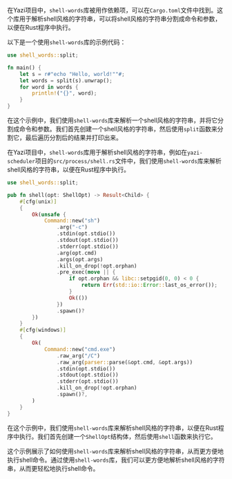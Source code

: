在Yazi项目中，`shell-words`库被用作依赖项，可以在`Cargo.toml`文件中找到。这个库用于解析shell风格的字符串，可以将shell风格的字符串分割成命令和参数，以便在Rust程序中执行。

以下是一个使用`shell-words`库的示例代码：

```rust
use shell_words::split;

fn main() {
    let s = r#"echo "Hello, world!""#;
    let words = split(s).unwrap();
    for word in words {
        println!("{}", word);
    }
}
```

在这个示例中，我们使用`shell-words`库来解析一个shell风格的字符串，并将它分割成命令和参数。我们首先创建一个shell风格的字符串，然后使用`split`函数来分割它，最后遍历分割后的结果并打印出来。

在Yazi项目中，`shell-words`库用于解析shell风格的字符串，例如在`yazi-scheduler`项目的`src/process/shell.rs`文件中，我们使用`shell-words`库来解析shell风格的字符串，以便在Rust程序中执行。

```rust
use shell_words::split;

pub fn shell(opt: ShellOpt) -> Result<Child> {
	#[cfg(unix)]
	{
		Ok(unsafe {
			Command::new("sh")
				.arg("-c")
				.stdin(opt.stdio())
				.stdout(opt.stdio())
				.stderr(opt.stdio())
				.arg(opt.cmd)
				.args(opt.args)
				.kill_on_drop(!opt.orphan)
				.pre_exec(move || {
					if opt.orphan && libc::setpgid(0, 0) < 0 {
						return Err(std::io::Error::last_os_error());
					}
					Ok(())
				})
				.spawn()?
		})
	}
	#[cfg(windows)]
	{
		Ok(
			Command::new("cmd.exe")
				.raw_arg("/C")
				.raw_arg(parser::parse(&opt.cmd, &opt.args))
				.stdin(opt.stdio())
				.stdout(opt.stdio())
				.stderr(opt.stdio())
				.kill_on_drop(!opt.orphan)
				.spawn()?,
		)
	}
}
```

在这个示例中，我们使用`shell-words`库来解析shell风格的字符串，以便在Rust程序中执行。我们首先创建一个`ShellOpt`结构体，然后使用`shell`函数来执行它。

这个示例展示了如何使用`shell-words`库来解析shell风格的字符串，从而更方便地执行shell命令。通过使用`shell-words`库，我们可以更方便地解析shell风格的字符串，从而更轻松地执行shell命令。